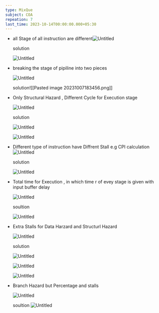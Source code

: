 ```yaml
---
type: MixQue
subject: COA
repeation: 7
last_time: 2023-10-14T00:00:00.000+05:30
---
```


- all Stage of all instruction are different![Untitled](Revision/media/PYQRevision/COA/media/Untitled.png)
    
    solution
    
    ![Untitled](Revision/media/PYQRevision/COA/media/Untitled%201.png)
    
- breaking the stage of pipiline into two pieces
    
    ![Untitled](Revision/media/PYQRevision/COA/media/Untitled%202.png)
    
    solution![[Pasted image 20231007183456.png]]
    
- Only Structural Hazard , Different Cycle for Execution stage
    
    ![Untitled](Revision/media/PYQRevision/COA/media/Untitled%203.png)
    
    solution
    
    ![Untitled](Revision/media/PYQRevision/COA/media/Untitled%204.png)
    
    ![Untitled](Revision/media/PYQRevision/COA/media/Untitled%205.png)
    
- Different type of instruction have Diffrent Stall e.g CPI calculation![Untitled](Revision/media/PYQRevision/COA/media/Untitled%206.png)
    
    solution
    
    ![Untitled](Revision/media/PYQRevision/COA/media/Untitled%207.png)
    
- Total time for Execution , in which time r of evey stage is given with input buffer delay
    
    ![Untitled](Revision/media/PYQRevision/COA/media/Untitled%208.png)
    
    soultion
    
    ![Untitled](Revision/media/PYQRevision/COA/media/Untitled%209.png)
    
- Extra Stalls for Data Harzard and Structurl Hazard
    
    ![Untitled](Revision/media/PYQRevision/COA/media/Untitled%2010.png)
    
    solution
    
    ![Untitled](Revision/media/PYQRevision/COA/media/Untitled%2011.png)
    
    ![Untitled](Revision/media/PYQRevision/COA/media/Untitled%2012.png)
    
    ![Untitled](Revision/media/PYQRevision/COA/media/Untitled%2013.png)
    
- Branch Hazard but Percentage and stalls
    
    ![Untitled](Revision/media/PYQRevision/COA/media/Untitled%2014.png)
    
    soultion
    ![Untitled](Revision/media/PYQRevision/COA/media/Untitled%2015.png)